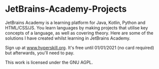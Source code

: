 # JetBrains-Academy-Projects
JetBrains Academy is a learning platform for Java, Kotlin, Python and HTML/CSS/JS. You learn languages by making projects that utilise key concepts of a language, as well as covering theory. Here are some of the solutions I have created whilst learning in JetBrains Academy.

Sign up at www.hyperskill.org. It's free until 01/01/2021 (no card required) but afterwards, you'll need to pay.

This work is licensed under the GNU AGPL.
